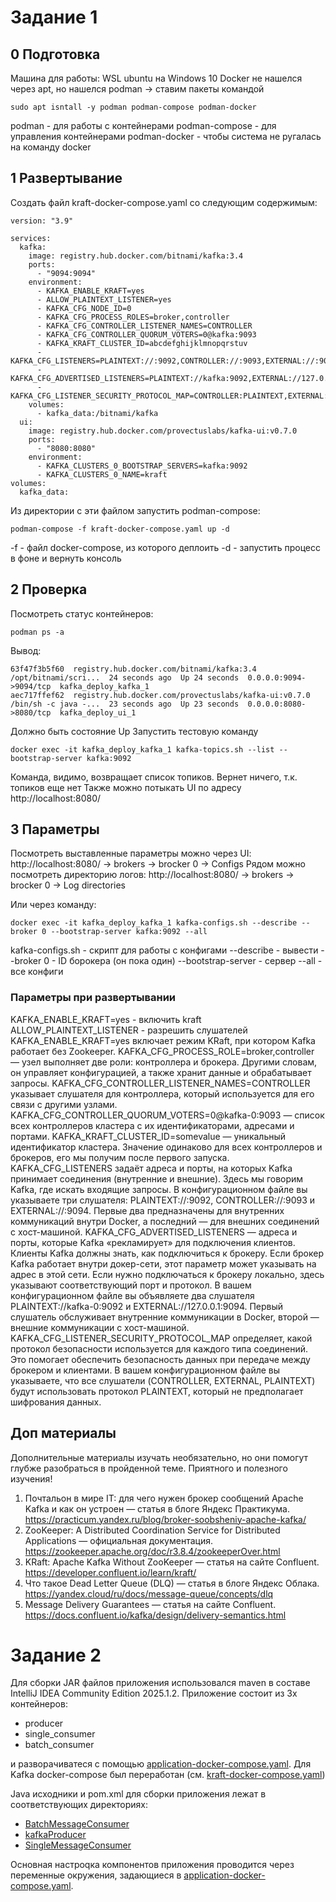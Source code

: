 # Задание 1
## 0 Подготовка
Машина для работы: WSL ubuntu на Windows 10
Docker не нашелся через apt, но нашелся podman -> ставим пакеты командой
```
sudo apt isntall -y podman podman-compose podman-docker
```
podman - для работы с контейнерами
podman-compose - для управления контейнерами
podman-docker - чтобы система не ругалась на команду docker

## 1 Развертывание
Создать файл kraft-docker-compose.yaml со следующим содержимым:

```
version: "3.9"

services:
  kafka:
    image: registry.hub.docker.com/bitnami/kafka:3.4
    ports:
      - "9094:9094"
    environment:
      - KAFKA_ENABLE_KRAFT=yes
      - ALLOW_PLAINTEXT_LISTENER=yes
      - KAFKA_CFG_NODE_ID=0
      - KAFKA_CFG_PROCESS_ROLES=broker,controller
      - KAFKA_CFG_CONTROLLER_LISTENER_NAMES=CONTROLLER
      - KAFKA_CFG_CONTROLLER_QUORUM_VOTERS=0@kafka:9093
      - KAFKA_KRAFT_CLUSTER_ID=abcdefghijklmnopqrstuv
      - KAFKA_CFG_LISTENERS=PLAINTEXT://:9092,CONTROLLER://:9093,EXTERNAL://:9094
      - KAFKA_CFG_ADVERTISED_LISTENERS=PLAINTEXT://kafka:9092,EXTERNAL://127.0.0.1:9094
      - KAFKA_CFG_LISTENER_SECURITY_PROTOCOL_MAP=CONTROLLER:PLAINTEXT,EXTERNAL:PLAINTEXT,PLAINTEXT:PLAINTEXT
    volumes:
      - kafka_data:/bitnami/kafka
  ui:
    image: registry.hub.docker.com/provectuslabs/kafka-ui:v0.7.0
    ports:
      - "8080:8080"
    environment:
      - KAFKA_CLUSTERS_0_BOOTSTRAP_SERVERS=kafka:9092
      - KAFKA_CLUSTERS_0_NAME=kraft 
volumes:
  kafka_data: 
```

Из директории с эти файлом запустить podman-compose:
```
podman-compose -f kraft-docker-compose.yaml up -d
```
-f - файл docker-compose, из которого деплоить
-d - запустить процесс в фоне и вернуть консоль

## 2 Проверка
Посмотреть статус контейнеров:
```
podman ps -a
```
Вывод:
```
63f47f3b5f60  registry.hub.docker.com/bitnami/kafka:3.4              /opt/bitnami/scri...  24 seconds ago  Up 24 seconds  0.0.0.0:9094->9094/tcp  kafka_deploy_kafka_1
aec717ffef62  registry.hub.docker.com/provectuslabs/kafka-ui:v0.7.0  /bin/sh -c java -...  23 seconds ago  Up 23 seconds  0.0.0.0:8080->8080/tcp  kafka_deploy_ui_1
```
Должно быть состояние Up
Запустить тестовую команду 
```
docker exec -it kafka_deploy_kafka_1 kafka-topics.sh --list --bootstrap-server kafka:9092
```
Команда, видимо, возвращает список топиков. Вернет ничего, т.к. топиков еще нет
Также можно потыкать UI по адресу http://localhost:8080/

## 3 Параметры
Посмотреть выставленные параметры можно через UI: 
http://localhost:8080/ -> brokers -> brocker 0 -> Configs
Рядом можно посмотреть директорию логов: 
http://localhost:8080/ -> brokers -> brocker 0 -> Log directories

Или через команду: 
```
docker exec -it kafka_deploy_kafka_1 kafka-configs.sh --describe --broker 0 --bootstrap-server kafka:9092 --all
```
kafka-configs.sh - скрипт для работы с конфигами
--describe - вывести
--broker 0 - ID борокера (он пока один)
--bootstrap-server - сервер
--all - все конфиги

### Параметры при развертывании 
KAFKA_ENABLE_KRAFT=yes - включить kraft
ALLOW_PLAINTEXT_LISTENER - разрешить слушателей 
KAFKA_ENABLE_KRAFT=yes включает режим KRaft, при котором Kafka работает без Zookeeper.
KAFKA_CFG_PROCESS_ROLE=broker,controller ― узел выполняет две роли: контроллера и брокера. Другими словам, он управляет конфигурацией, а также хранит данные и обрабатывает запросы.
KAFKA_CFG_CONTROLLER_LISTENER_NAMES=CONTROLLER указывает слушателя для контроллера, который используется для его связи с другими узлами.
KAFKA_CFG_CONTROLLER_QUORUM_VOTERS=0@kafka-0:9093 ― список всех контроллеров кластера с их идентификаторами, адресами и портами.
KAFKA_KRAFT_CLUSTER_ID=somevalue ― уникальный идентификатор кластера. Значение одинаково для всех контроллеров и брокеров, его мы получим после первого запуска.
KAFKA_CFG_LISTENERS задаёт адреса и порты, на которых Kafka принимает соединения (внутренние и внешние). Здесь мы говорим Kafka, где искать входящие запросы. В конфигурационном файле вы указываете три слушателя: PLAINTEXT://:9092, CONTROLLER://:9093 и EXTERNAL://:9094. Первые два предназначены для внутренних коммуникаций внутри Docker, а последний ― для внешних соединений с хост-машиной.
KAFKA_CFG_ADVERTISED_LISTENERS ― адреса и порты, которые Kafka «рекламирует» для подключения клиентов. Клиенты Kafka должны знать, как подключиться к брокеру. Если брокер Kafka работает внутри докер-сети, этот параметр может указывать на адрес в этой сети. Если нужно подключаться к брокеру локально, здесь указывают соответствующий порт и протокол. В вашем конфигурационном файле вы объявляете два слушателя PLAINTEXT://kafka-0:9092 и EXTERNAL://127.0.0.1:9094. Первый слушатель обслуживает внутренние коммуникации в Docker, второй ― внешние коммуникации с хост-машиной.
KAFKA_CFG_LISTENER_SECURITY_PROTOCOL_MAP определяет, какой протокол безопасности используется для каждого типа соединений. Это помогает обеспечить безопасность данных при передаче между брокером и клиентами. В вашем конфигурационном файле вы указываете, что все слушатели (CONTROLLER, EXTERNAL, PLAINTEXT) будут использовать протокол PLAINTEXT, который не предполагает шифрования данных.

## Доп материалы
Дополнительные материалы изучать необязательно, но они помогут глубже разобраться в пройденной теме. Приятного и полезного изучения! 
1. Почтальон в мире IT: для чего нужен брокер сообщений Apache Kafka и как он устроен ― статья в блоге Яндекс Практикума. https://practicum.yandex.ru/blog/broker-soobsheniy-apache-kafka/ 
2. ZooKeeper: A Distributed Coordination Service for Distributed Applications ― официальная документация. https://zookeeper.apache.org/doc/r3.8.4/zookeeperOver.html
3. KRaft: Apache Kafka Without ZooKeeper ― статья на сайте Confluent. https://developer.confluent.io/learn/kraft/
4. Что такое Dead Letter Queue (DLQ) ― статья в блоге Яндекс Облака. https://yandex.cloud/ru/docs/message-queue/concepts/dlq
5. Message Delivery Guarantees ― статья на сайте Confluent. https://docs.confluent.io/kafka/design/delivery-semantics.html

# Задание 2
Для сборки JAR файлов приложения использовался maven в составе IntelliJ IDEA Community Edition 2025.1.2. Приложение состоит из 3х контейнеров: 

- producer
- single_consumer
- batch_consumer

и разворачиватеся с помощью [application-docker-compose.yaml](./deploy/application-docker-compose.yaml). Для Kafka docker-compose был переработан (см. [kraft-docker-compose.yaml](./deploy/kraft-docker-compose.yaml))

Java исходники и pom.xml для сборки приложения лежат в соответствующих директориях:

- [BatchMessageConsumer](./BatchMessageConsumer/)
- [kafkaProducer](./kafkaProducer/)
- [SingleMessageConsumer](./SingleMessageConsumer/)

Основная наcтроqка компонентов приложения проводится через переменные окружения, задающиеся в [application-docker-compose.yaml](./deploy/application-docker-compose.yaml).
